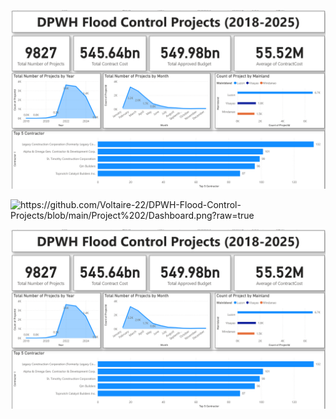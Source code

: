 

![alt text](https://github.com/Voltaire-22/DPWH-Flood-Control-Projects/blob/main/Project%202/Dashboard.png?raw=true)

<img width ="300" alt="https://github.com/Voltaire-22/DPWH-Flood-Control-Projects/blob/main/Project%202/Dashboard.png?raw=true">

![test image 2](https://github.com/Voltaire-22/DPWH-Flood-Control-Projects/blob/main/Project%202/Dashboard.png?raw=true)
